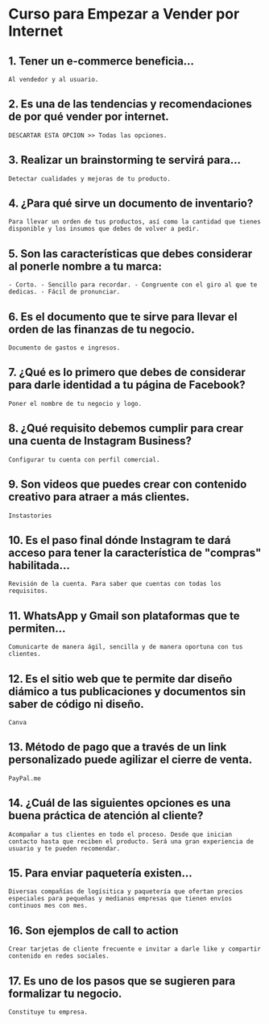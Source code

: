 # Curso para Empezar a Vender por Internet
## 1. Tener un e-commerce beneficia...
    Al vendedor y al usuario.
## 2. Es una de las tendencias y recomendaciones de por qué vender por internet.
    DESCARTAR ESTA OPCION >> Todas las opciones.
## 3. Realizar un brainstorming te servirá para...
    Detectar cualidades y mejoras de tu producto.
## 4. ¿Para qué sirve un documento de inventario?
    Para llevar un orden de tus productos, así como la cantidad que tienes disponible y los insumos que debes de volver a pedir.
## 5.  Son las características que debes considerar al ponerle nombre a tu marca:
    - Corto. - Sencillo para recordar. - Congruente con el giro al que te dedicas. - Fácil de pronunciar.
## 6. Es el documento que te sirve para llevar el orden de las finanzas de tu negocio.
    Documento de gastos e ingresos.
## 7. ¿Qué es lo primero que debes de considerar para darle identidad a tu página de Facebook?
    Poner el nombre de tu negocio y logo.
## 8. ¿Qué requisito debemos cumplir para crear una cuenta de Instagram Business?
    Configurar tu cuenta con perfil comercial.
## 9. Son videos que puedes crear con contenido creativo para atraer a más clientes.
    Instastories
## 10. Es el paso final dónde Instagram te dará acceso para tener la característica de "compras" habilitada...
    Revisión de la cuenta. Para saber que cuentas con todas los requisitos.
## 11. WhatsApp y Gmail son plataformas que te permiten...
    Comunicarte de manera ágil, sencilla y de manera oportuna con tus clientes.
## 12. Es el sitio web que te permite dar diseño diámico a tus publicaciones y documentos sin saber de código ni diseño.
    Canva
## 13. Método de pago que a través de un link personalizado puede agilizar el cierre de venta.
    PayPal.me
## 14. ¿Cuál de las siguientes opciones es una buena práctica de atención al cliente?
    Acompañar a tus clientes en todo el proceso. Desde que inician contacto hasta que reciben el producto. Será una gran experiencia de usuario y te pueden recomendar.
## 15. Para enviar paquetería existen...
    Diversas compañías de logísitica y paquetería que ofertan precios especiales para pequeñas y medianas empresas que tienen envíos continuos mes con mes.
## 16. Son ejemplos de call to action
    Crear tarjetas de cliente frecuente e invitar a darle like y compartir contenido en redes sociales.
## 17. Es uno de los pasos que se sugieren para formalizar tu negocio.
    Constituye tu empresa.